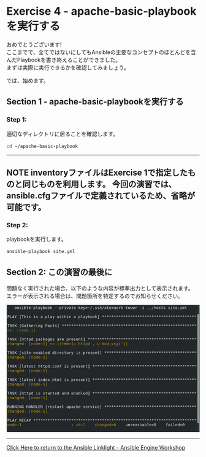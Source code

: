 # Exercise 4 - apache-basic-playbookを実行する

おめでとうございます!  
ここまでで、全てではないにしてもAnsibleの主要なコンセプトのほとんどを含んだPlaybookを書き終えることができました。  
まずは実際に実行できるかを確認してみましょう。

では、始めます。

## Section 1 - apache-basic-playbookを実行する

### Step 1:
適切なディレクトリに居ることを確認します。

```bash
cd ~/apache-basic-playbook
```

---
**NOTE**
inventoryファイルはExercise 1で指定したものと同じものを利用します。
今回の演習では、ansible.cfgファイルで定義されているため、省略が可能です。
---

### Step 2:
playbookを実行します。

```bash
ansible-playbook site.yml
```

## Section 2: この演習の最後に
問題なく実行された場合、以下のような内容が標準出力として表示されます。
エラーが表示される場合は、問題箇所を特定するのでお知らせください。

![apache-basic-playbookの標準出力](stdout_2.png)


---

[Click Here to return to the Ansible Linklight - Ansible Engine Workshop](../README.ja.md)

